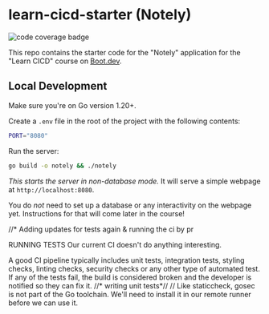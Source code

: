 # learn-cicd-starter (Notely)

![code coverage badge](https://github.com/sharifmu/learn-cicd-starter/actions/workflows/ci.yml/badge.svg)

This repo contains the starter code for the "Notely" application for the "Learn CICD" course on [Boot.dev](https://boot.dev).


## Local Development

Make sure you're on Go version 1.20+.

Create a `.env` file in the root of the project with the following contents:

```bash
PORT="8080"
```

Run the server:

```bash
go build -o notely && ./notely
```

*This starts the server in non-database mode.* It will serve a simple webpage at `http://localhost:8080`.

You do *not* need to set up a database or any interactivity on the webpage yet. Instructions for that will come later in the course!

//* Adding updates for tests again & running the ci by pr


RUNNING TESTS
Our current CI doesn't do anything interesting.

A good CI pipeline typically includes unit tests, integration tests, styling checks, linting checks, security checks or any other type of automated test. If any of the tests fail, the build is considered broken and the developer is notified so they can fix it.
//* writing unit tests*//
// Like staticcheck, gosec is not part of the Go toolchain. We'll need to install it in our remote runner before we can use it.

